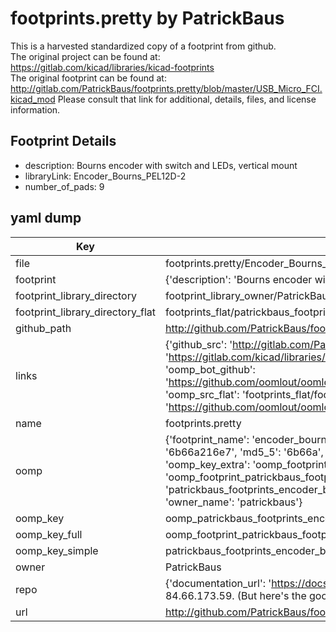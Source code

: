# footprints.pretty by PatrickBaus  
This is a harvested standardized copy of a footprint from github.  
The original project can be found at:  
https://gitlab.com/kicad/libraries/kicad-footprints  
The original footprint can be found at:
http://gitlab.com/PatrickBaus/footprints.pretty/blob/master/USB_Micro_FCI.kicad_mod
Please consult that link for additional, details, files, and license information.  
## Footprint Details
* description: Bourns encoder with switch and LEDs, vertical mount  
* libraryLink: Encoder_Bourns_PEL12D-2  
* number_of_pads: 9  
## yaml dump  
| Key | Value |  
| --- | --- |  
| file | footprints.pretty/Encoder_Bourns_PEL12D-2.kicad_mod |  
| footprint | {'description': 'Bourns encoder with switch and LEDs, vertical mount', 'libraryLink': 'Encoder_Bourns_PEL12D-2', 'number_of_pads': 9} |  
| footprint_library_directory | footprint_library_owner/PatrickBaus_footprints.pretty |  
| footprint_library_directory_flat | footprints_flat/patrickbaus_footprints_encoder_bourns_pel12d_2/working |  
| github_path | http://github.com/PatrickBaus/footprints.pretty/blob/master/Encoder_Bourns_PEL12D-2.kicad_mod |  
| links | {'github_src': 'http://gitlab.com/PatrickBaus/footprints.pretty/blob/master/USB_Micro_FCI.kicad_mod', 'github_src_repo': 'https://gitlab.com/kicad/libraries/kicad-footprints', 'oomp_bot': 'footprints/patrickbaus_footprints_encoder_bourns_pel12d_2/working', 'oomp_bot_github': 'https://github.com/oomlout/oomlout_oomp_footprint_bot/tree/main/footprints/patrickbaus_footprints_encoder_bourns_pel12d_2/working', 'oomp_src_flat': 'footprints_flat/footprints_flat/patrickbaus_footprints_encoder_bourns_pel12d_2/working', 'oomp_src_flat_github': 'https://github.com/oomlout/oomlout_oomp_footprint_src/tree/main/footprints_flat/patrickbaus_footprints_encoder_bourns_pel12d_2/working'} |  
| name | footprints.pretty |  
| oomp | {'footprint_name': 'encoder_bourns_pel12d_2', 'library_name': 'footprints', 'md5': '6b66a216e7926d012216fc192e224b77', 'md5_10': '6b66a216e7', 'md5_5': '6b66a', 'md5_6': '6b66a2', 'oomp_key': 'oomp_patrickbaus_footprints_encoder_bourns_pel12d_2', 'oomp_key_extra': 'oomp_footprint_patrickbaus_footprints_encoder_bourns_pel12d_2', 'oomp_key_full': 'oomp_footprint_patrickbaus_footprints_encoder_bourns_pel12d_2_6b66a2', 'oomp_key_simple': 'patrickbaus_footprints_encoder_bourns_pel12d_2', 'original_filename': 'footprints.pretty/Encoder_Bourns_PEL12D-2.kicad_mod', 'owner_name': 'patrickbaus'} |  
| oomp_key | oomp_patrickbaus_footprints_encoder_bourns_pel12d_2 |  
| oomp_key_full | oomp_footprint_patrickbaus_footprints_encoder_bourns_pel12d_2 |  
| oomp_key_simple | patrickbaus_footprints_encoder_bourns_pel12d_2 |  
| owner | PatrickBaus |  
| repo | {'documentation_url': 'https://docs.github.com/rest/overview/resources-in-the-rest-api#rate-limiting', 'message': "API rate limit exceeded for 84.66.173.59. (But here's the good news: Authenticated requests get a higher rate limit. Check out the documentation for more details.)"} |  
| url | http://github.com/PatrickBaus/footprints.pretty |  


